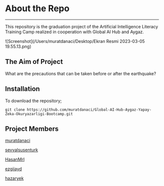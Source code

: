 # About the Repo #

---

This repository is the graduation project of the Artificial Intelligence Literacy Training Camp realized in cooperation with Global AI Hub and Aygaz.

![Screenshot](/Users/muratdanaci/Desktop/Ekran Resmi 2023-03-05 19.55.13.png)



## The Aim of Project

What are the precautions that can be taken before or after the earthquake?



## Installation

To download the repository;

`git clone https://github.com/muratdanaci/Global-AI-Hub-Aygaz-Yapay-Zeka-Okuryazarligi-Bootcamp.git`



## Project Members

[muratdanaci](https://github.com/muratdanaci)

[sevvalsusenturk](https://github.com/sevvalsusenturk)

[HasanMrl](https://github.com/HasanMrl)

[ezgiiayd](https://github.com/ezgiiayd)

[hazaryek](https://github.com/hazaryek)